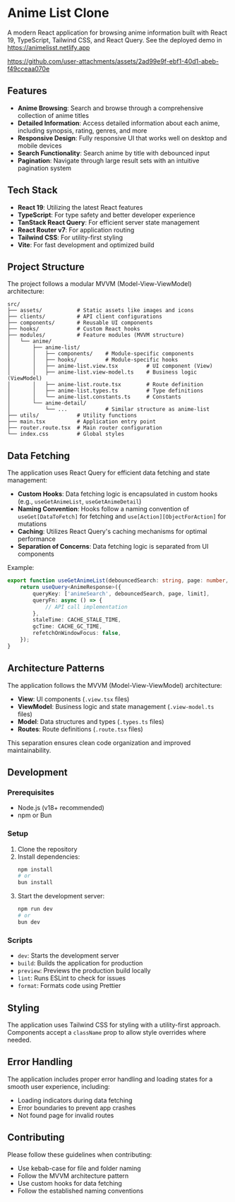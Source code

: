 # Anime List Clone

A modern React application for browsing anime information built with React 19, TypeScript, Tailwind CSS, and React Query. See the deployed demo in https://animelisst.netlify.app

https://github.com/user-attachments/assets/2ad99e9f-ebf1-40d1-abeb-f49cceaa070e

## Features

- **Anime Browsing**: Search and browse through a comprehensive collection of anime titles
- **Detailed Information**: Access detailed information about each anime, including synopsis, rating, genres, and more
- **Responsive Design**: Fully responsive UI that works well on desktop and mobile devices
- **Search Functionality**: Search anime by title with debounced input
- **Pagination**: Navigate through large result sets with an intuitive pagination system

## Tech Stack

- **React 19**: Utilizing the latest React features
- **TypeScript**: For type safety and better developer experience
- **TanStack React Query**: For efficient server state management
- **React Router v7**: For application routing
- **Tailwind CSS**: For utility-first styling
- **Vite**: For fast development and optimized build

## Project Structure

The project follows a modular MVVM (Model-View-ViewModel) architecture:

```
src/
├── assets/           # Static assets like images and icons
├── clients/          # API client configurations
├── components/       # Reusable UI components
├── hooks/            # Custom React hooks
├── modules/          # Feature modules (MVVM structure)
│   └── anime/
│       ├── anime-list/
│       │   ├── components/    # Module-specific components
│       │   ├── hooks/         # Module-specific hooks
│       │   ├── anime-list.view.tsx         # UI component (View)
│       │   ├── anime-list.view-model.ts    # Business logic (ViewModel)
│       │   ├── anime-list.route.tsx        # Route definition
│       │   ├── anime-list.types.ts         # Type definitions
│       │   └── anime-list.constants.ts     # Constants
│       └── anime-detail/
│           └── ...            # Similar structure as anime-list
├── utils/            # Utility functions
├── main.tsx          # Application entry point
├── router.route.tsx  # Main router configuration
└── index.css         # Global styles
```

## Data Fetching

The application uses React Query for efficient data fetching and state management:

- **Custom Hooks**: Data fetching logic is encapsulated in custom hooks (e.g., `useGetAnimeList`, `useGetAnimeDetail`)
- **Naming Convention**: Hooks follow a naming convention of `useGet[DataToFetch]` for fetching and `use[Action][ObjectForAction]` for mutations
- **Caching**: Utilizes React Query's caching mechanisms for optimal performance
- **Separation of Concerns**: Data fetching logic is separated from UI components

Example:

```typescript
export function useGetAnimeList(debouncedSearch: string, page: number, limit: number) {
    return useQuery<AnimeResponse>({
        queryKey: ['animeSearch', debouncedSearch, page, limit],
        queryFn: async () => {
            // API call implementation
        },
        staleTime: CACHE_STALE_TIME,
        gcTime: CACHE_GC_TIME,
        refetchOnWindowFocus: false,
    });
}
```

## Architecture Patterns

The application follows the MVVM (Model-View-ViewModel) architecture:

- **View**: UI components (`.view.tsx` files)
- **ViewModel**: Business logic and state management (`.view-model.ts` files)
- **Model**: Data structures and types (`.types.ts` files)
- **Routes**: Route definitions (`.route.tsx` files)

This separation ensures clean code organization and improved maintainability.

## Development

### Prerequisites

- Node.js (v18+ recommended)
- npm or Bun

### Setup

1. Clone the repository
2. Install dependencies:
    ```bash
    npm install
    # or
    bun install
    ```
3. Start the development server:
    ```bash
    npm run dev
    # or
    bun dev
    ```

### Scripts

- `dev`: Starts the development server
- `build`: Builds the application for production
- `preview`: Previews the production build locally
- `lint`: Runs ESLint to check for issues
- `format`: Formats code using Prettier

## Styling

The application uses Tailwind CSS for styling with a utility-first approach. Components accept a `className` prop to allow style overrides where needed.

## Error Handling

The application includes proper error handling and loading states for a smooth user experience, including:

- Loading indicators during data fetching
- Error boundaries to prevent app crashes
- Not found page for invalid routes

## Contributing

Please follow these guidelines when contributing:

- Use kebab-case for file and folder naming
- Follow the MVVM architecture pattern
- Use custom hooks for data fetching
- Follow the established naming conventions
